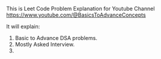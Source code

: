 This is Leet Code Problem Explanation for Youtube Channel 
https://www.youtube.com/@BasicsToAdvanceConcepts

It will explain:
1. Basic to Advance DSA problems.
2. Mostly Asked Interview.
3. 
